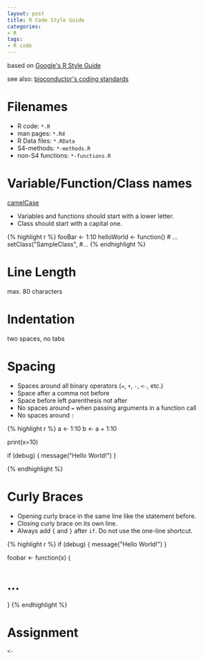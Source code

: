 ```yaml
---
layout: post
title: R Code Style Guide
categories:
- R
tags:
- R code
---
```


based on [Google's R Style
Guide](http://google-styleguide.googlecode.com/svn/trunk/google-r-style.html)

see also: [bioconductor's coding
standards](http://wiki.fhcrc.org/bioc/Coding_Standards)

# Filenames
- R code: `*.R`
- man pages: `*.Rd`
- R Data files: `*.RData`
- S4-methods: `*-methods.R`
- non-S4 functions: `*-functions.R`

# Variable/Function/Class names
[camelCase](http://en.wikipedia.org/wiki/CamelCase)
- Variables and functions should start with a lower letter.
- Class should start with a capital one.

{% highlight r %}
fooBar <- 1:10
helloWorld <- function() # ...
setClass("SampleClass", #...
{% endhighlight %}

# Line Length
max. 80 characters

# Indentation
two spaces, no tabs

# Spacing
- Spaces around all binary operators (`=`, `+`, `-`, `<-`, etc.)
- Space after a comma not before
- Space before left parenthesis not after
- No spaces around `=` when passing arguments in a function call
- No spaces around `:` 

{% highlight r %}
a <- 1:10
b <- a + 1:10

print(x=10)

if (debug) {
  message("Hello World!")
}

{% endhighlight %}

# Curly Braces
- Opening curly brace in the same line like the statement before.
- Closing curly brace on its own line.
- Always add `{` and `}` after `if`. Do not use the one-line shortcut.

{% highlight r %}
if (debug) {
  message("Hello World!")
}

foobar <- function(x) {
  # ...
}
{% endhighlight %}

# Assignment

` <- `

